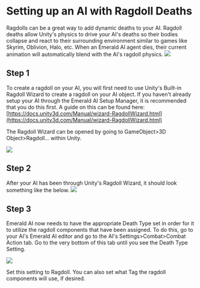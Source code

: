 # Setting up an AI with Ragdoll Deaths
Ragdolls can be a great way to add dynamic deaths to your AI. Ragdoll deaths allow Unity's physics to drive your AI's deaths so their bodies collapse and react to their surrounding environment similar to games like Skyrim, Oblivion, Halo, etc. When an Emerald AI agent dies, their current animation will automatically blend with the AI's ragdoll physics.
![](https://i.imgur.com/DzkwhrF.gifv)

## Step 1
To create a ragdoll on your AI, you will first need to use Unity's Built-in Ragdoll Wizard to create a ragdoll on your AI object. If you haven't already setup your AI through the Emerald AI Setup Manager, it is recommended that you do this first. A guide on this can be found here: [https://docs.unity3d.com/Manual/wizard-RagdollWizard.html](https://docs.unity3d.com/Manual/wizard-RagdollWizard.html)

The Ragdoll Wizard can be opened by going to GameObject>3D Object>Ragdoll... within Unity.

![](https://i.imgur.com/BMOFAkm.png)

## Step 2
After your AI has been through Unity's Ragdoll Wizard, it should look something like the below. 
![](https://i.imgur.com/p2hQfSv.png)

## Step 3
Emerald AI now needs to have the appropriate Death Type set in order for it to utilize the ragdoll components that have been assigned. To do this, go to your AI's Emerald AI editor and go to the AI's Settings>Combat>Combat Action tab. Go to the very bottom of this tab until you see the Death Type Setting.

![](https://i.imgur.com/k0AQamO.png)

Set this setting to Ragdoll. You can also set what Tag the ragdoll components will use, if desired.
